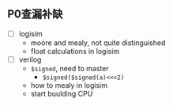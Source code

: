 ## P0查漏补缺

+ [ ] logisim 
  + moore and mealy, not quite distinguished
  + float calculations in logisim
+ [ ] verilog
  + ```$signed```, need to master
    + ```$signed($signed(a)<<<2)```
  + how to mealy in logisim
  + start buulding CPU